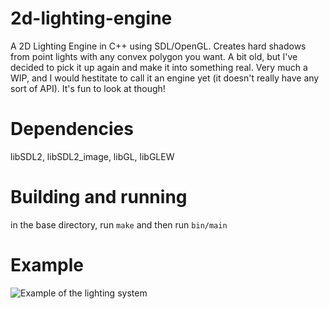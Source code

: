 # 2d-lighting-engine

A 2D Lighting Engine in C++ using SDL/OpenGL. Creates hard shadows from point lights with any convex polygon you want. A bit old, but I've decided to pick it up again and make it into something real. Very much a WIP, and I would hestitate to call it an engine yet (it doesn't really have any sort of API). It's fun to look at though!

# Dependencies
libSDL2, libSDL2_image, libGL, libGLEW

# Building and running
in the base directory, run `make` and then run `bin/main`

# Example
![Example of the lighting system](http://i.imgur.com/yt66LX3.png)
